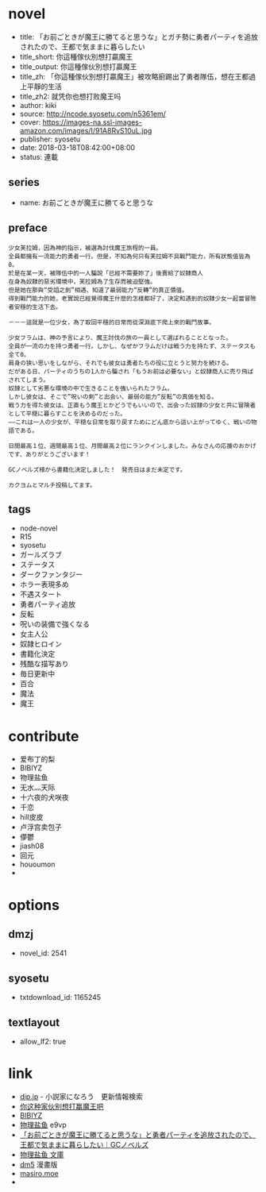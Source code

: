 # novel

- title: 「お前ごときが魔王に勝てると思うな」とガチ勢に勇者パーティを追放されたので、王都で気ままに暮らしたい
- title_short: 你這種傢伙別想打贏魔王
- title_output: 你這種傢伙別想打贏魔王
- title_zh: 「你這種傢伙別想打贏魔王」被攻略廚踢出了勇者隊伍，想在王都過上平靜的生活
- title_zh2: 就凭你也想打败魔王吗
- author: kiki
- source: http://ncode.syosetu.com/n5361em/
- cover: https://images-na.ssl-images-amazon.com/images/I/91A8RvS10uL.jpg
- publisher: syosetu
- date: 2018-03-18T08:42:00+08:00
- status: 連載

## series

- name: お前ごときが魔王に勝てると思うな

## preface


```
少女芙拉姆，因為神的指示，被選為討伐魔王旅程的一員。
全員都擁有一流能力的勇者一行。但是，不知為何只有芙拉姆不具戰鬥能力，所有狀態值皆為0。
於是在某一天，被隊伍中的一人騙說「已經不需要妳了」後賣給了奴隸商人
在身為奴隸的惡劣環境中，芙拉姆為了生存而被迫堅強。
但是她在那與“受詛之劍”相遇、知道了最弱能力“反轉”的真正價值。
得到戰鬥能力的她，老實說已經覺得魔王什麼的怎樣都好了，決定和遇到的奴隸少女一起當冒險者安穩的生活下去。

－－－這就是一位少女，為了取回平穩的日常而從深淵底下爬上來的戰鬥故事。

少女フラムは、神の予言により、魔王討伐の旅の一員として選ばれることとなった。
全員が一流の力を持つ勇者一行。しかし、なぜかフラムだけは戦う力を持たず、ステータスも全て0。
肩身の狭い思いをしながら、それでも彼女は勇者たちの役に立とうと努力を続ける。
だがある日、パーティのうちの1人から騙され「もうお前は必要ない」と奴隷商人に売り飛ばされてしまう。
奴隷として劣悪な環境の中で生きることを強いられたフラム。
しかし彼女は、そこで”呪いの剣”と出会い、最弱の能力”反転”の真価を知る。
戦う力を得た彼女は、正直もう魔王とかどうでもいいので、出会った奴隷の少女と共に冒険者として平穏に暮らすことを決めるのだった。
――これは一人の少女が、平穏な日常を取り戻すためにどん底から這い上がってゆく、戦いの物語である。

日間最高１位、週間最高１位、月間最高２位にランクインしました。みなさんの応援のおかげです、ありがとうございます！

GCノベルズ様から書籍化決定しました！　発売日はまだ未定です。

カクヨムとマルチ投稿してます。
```

## tags

- node-novel
- R15
- syosetu
- ガールズラブ
- ステータス
- ダークファンタジー
- ホラー表現多め
- 不遇スタート
- 勇者パーティ追放
- 反転
- 呪いの装備で強くなる
- 女主人公
- 奴隷ヒロイン
- 書籍化決定
- 残酷な描写あり
- 毎日更新中
- 百合
- 魔法
- 魔王

# contribute

- 爱布丁的梨
- BIBIYZ
- 物理盐鱼
- 无水灬天际
- 十六夜的犬咲夜
- 千恋
- hill皮皮
- 卢浮宫卖包子
- 儚鬱
- jiash08
- 回元
- hououmon
- 

# options

## dmzj

- novel_id: 2541

## syosetu

- txtdownload_id: 1165245

## textlayout

- allow_lf2: true

# link

- [dip.jp](https://narou.dip.jp/search.php?text=n5361em&novel=all&genre=all&new_genre=all&length=0&down=0&up=100) - 小説家になろう　更新情報検索
- [你这种家伙别想打赢魔王吧](https://tieba.baidu.com/f?kw=%E4%BD%A0%E8%BF%99%E7%A7%8D%E5%AE%B6%E4%BC%99%E5%88%AB%E6%83%B3%E6%89%93%E8%B5%A2%E9%AD%94%E7%8E%8B&ie=utf-8 "你这种家伙别想打赢魔王")
- [BIBIYZ](https://mega.nz/#F!x4JwDAgR!DMz0X522W7WsarvaKbPyhQ)
- [物理盐鱼](https://pan.baidu.com/s/1R3f2qxCEQZ61m_x4AYhlVQ) e9vp
- [「お前ごときが魔王に勝てると思うな」と勇者パーティを追放されたので、王都で気ままに暮らしたい｜GCノベルズ](http://micromagazine.net/gcn/omaegotokiga/)
- [物理盐鱼 文庫](https://tieba.baidu.com/p/5853088454)
- [dm5](http://www.dm5.com/manhua-jiupingniyexiangdabaimowangma/) 漫畫版
- [masiro.moe](https://masiro.moe/forum.php?mod=forumdisplay&fid=90)
- 


